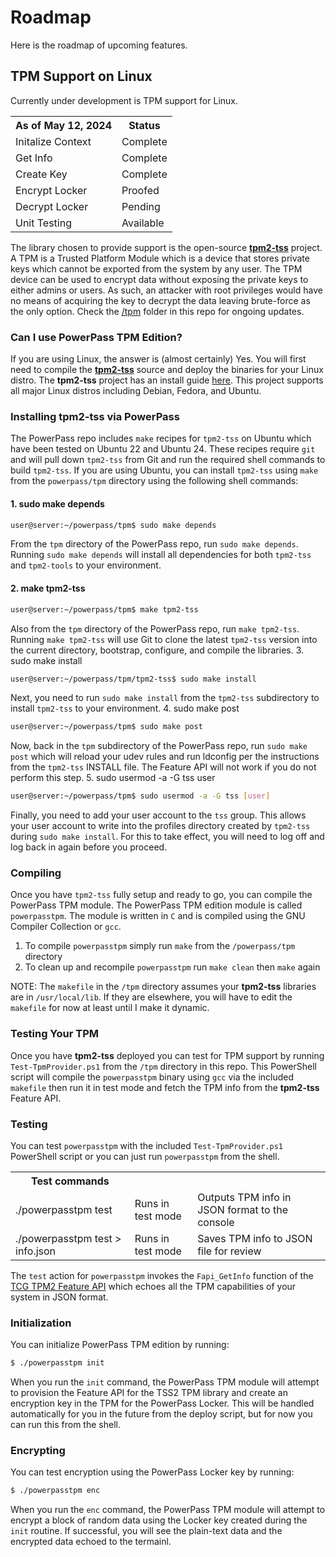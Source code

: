# Roadmap
Here is the roadmap of upcoming features.
## TPM Support on Linux
Currently under development is TPM support for Linux.
<table>
<tr><th>As of May 12, 2024</th><th>Status</th></tr>
<tr><td>Initalize Context</td><td>Complete</td></tr>
<tr><td>Get Info</td><td>Complete</td></tr>
<tr><td>Create Key</td><td>Complete</td></tr>
<tr><td>Encrypt Locker</td><td>Proofed</td></tr>
<tr><td>Decrypt Locker</td><td>Pending</td></tr>
<tr><td>Unit Testing</td><td>Available</td></tr>
</table>

The library chosen to provide support is the open-source **[tpm2-tss](https://github.com/tpm2-software/tpm2-tss)** project.
A TPM is a Trusted Platform Module which is a device that stores private keys which cannot be exported from the system by any user.
The TPM device can be used to encrypt data without exposing the private keys to either admins or users.
As such, an attacker with root privileges would have no means of acquiring the key to decrypt the data leaving brute-force as the only option.
Check the [/tpm](https://github.com/chopinrlz/powerpass/tree/main/tpm) folder in this repo for ongoing updates.

### Can I use PowerPass TPM Edition?
If you are using Linux, the answer is (almost certainly) Yes.
You will first need to compile the **[tpm2-tss](https://github.com/tpm2-software/tpm2-tss)** source and deploy the binaries for your Linux distro.
The **tpm2-tss** project has an install guide [here](https://github.com/tpm2-software/tpm2-tss/blob/master/INSTALL.md).
This project supports all major Linux distros including Debian, Fedora, and Ubuntu.

### Installing tpm2-tss via PowerPass
The PowerPass repo includes `make` recipes for `tpm2-tss` on Ubuntu which have been tested on Ubuntu 22 and Ubuntu 24.
These recipes require `git` and will pull down `tpm2-tss` from Git and run the required shell commands to build `tpm2-tss`.
If you are using Ubuntu, you can install `tpm2-tss` using `make` from the `powerpass/tpm` directory using the following shell commands:
#### 1. sudo make depends
```bash
user@server:~/powerpass/tpm$ sudo make depends
```
From the `tpm` directory of the PowerPass repo, run `sudo make depends`. Running `sudo make depends` will install all dependencies for both `tpm2-tss` and `tpm2-tools` to your environment.
#### 2. make tpm2-tss
```bash
user@server:~/powerpass/tpm$ make tpm2-tss
```
Also from the `tpm` directory of the PowerPass repo, run `make tpm2-tss`. Running `make tpm2-tss` will use Git to clone the latest `tpm2-tss` version into the current directory, bootstrap, configure, and compile the libraries.
3. sudo make install
```bash
user@server:~/powerpass/tpm/tpm2-tss$ sudo make install
```
Next, you need to run `sudo make install` from the `tpm2-tss` subdirectory to install `tpm2-tss` to your environment.
4. sudo make post
```bash
user@server:~/powerpass/tpm$ sudo make post
```
Now, back in the `tpm` subdirectory of the PowerPass repo, run `sudo make post` which will reload your udev rules and run ldconfig per the instructions from the `tpm2-tss` INSTALL file.
The Feature API will not work if you do not perform this step.
5. sudo usermod -a -G tss user
```bash
user@server:~/powerpass/tpm$ sudo usermod -a -G tss [user]
```
Finally, you need to add your user account to the `tss` group.
This allows your user account to write into the profiles directory created by `tpm2-tss` during `sudo make install`.
For this to take effect, you will need to log off and log back in again before you proceed.

### Compiling
Once you have `tpm2-tss` fully setup and ready to go, you can compile the PowerPass TPM module.
The PowerPass TPM edition module is called `powerpasstpm`.
The module is written in `C` and is compiled using the GNU Compiler Collection or `gcc`.

1. To compile `powerpasstpm` simply run `make` from the `/powerpass/tpm` directory
2. To clean up and recompile `powerpasstpm` run `make clean` then `make` again

NOTE: The `makefile` in the `/tpm` directory assumes your **tpm2-tss** libraries are in `/usr/local/lib`.
If they are elsewhere, you will have to edit the `makefile` for now at least until I make it dynamic.

### Testing Your TPM
Once you have **tpm2-tss** deployed you can test for TPM support by running `Test-TpmProvider.ps1` from the `/tpm` directory in this repo.
This PowerShell script will compile the `powerpasstpm` binary using `gcc` via the included `makefile` then run it in test mode and fetch the TPM info from the **tpm2-tss** Feature API.

### Testing
You can test `powerpasstpm` with the included `Test-TpmProvider.ps1` PowerShell script or you can just run `powerpasstpm` from the shell.
<table>
<tr><th>Test commands</th><th></th><th></th></tr>
<tr><td>./powerpasstpm test</td><td>Runs in test mode</td><td>Outputs TPM info in JSON format to the console</td></tr>
<tr><td>./powerpasstpm test > info.json</td><td>Runs in test mode</td><td>Saves TPM info to JSON file for review</td></tr>
</table>

The `test` action for `powerpasstpm` invokes the `Fapi_GetInfo` function of the [TCG TPM2 Feature API](https://trustedcomputinggroup.org/resource/tss-fapi/) which echoes all the TPM capabilities of your system in JSON format.

### Initialization
You can initialize PowerPass TPM edition by running:
```bash
$ ./powerpasstpm init
```
When you run the `init` command, the PowerPass TPM module will attempt to provision the Feature API for the TSS2 TPM library and create an encryption key in the TPM for the PowerPass Locker.
This will be handled automatically for you in the future from the deploy script, but for now you can run this from the shell.

### Encrypting
You can test encryption using the PowerPass Locker key by running:
```bash
$ ./powerpasstpm enc
```
When you run the `enc` command, the PowerPass TPM module will attempt to encrypt a block of random data using the Locker key created during the `init` routine.
If successful, you will see the plain-text data and the encrypted data echoed to the termainl.